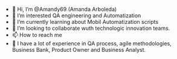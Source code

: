 - 👋 Hi, I’m @Amandy69  (Amanda Arboleda)
- 👀 I’m interested QA engineering and Automatization 
- 🌱 I’m currently learning about Mobil Automatization scripts
- 💞️ I’m looking to collaborate wuth technologic innovation teams.
- 📫 How to reach me
- 📜 I have a lot of experience in QA process, agile methodologies, Business Bank, Product Owner and Business Analyst. 

<!---
Amandy69/Amandy69 is a ✨ special ✨ repository because its `README.md` (this file) appears on your GitHub profile.
You can click the Preview link to take a look at your changes.
--->

